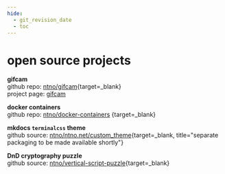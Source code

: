 ```yaml
---
hide:
  - git_revision_date
  - toc
---
```


# open source projects

**gifcam**  
github repo: [ntno/gifcam](https://github.com/ntno/gifcam){target=_blank}  
project page: [gifcam](/electronics/gifcam)  

**docker containers**  
github repo: [ntno/docker-containers](https://github.com/ntno/docker-containers)  {target=_blank}  

**mkdocs `terminalcss` theme**  
github source: [ntno/ntno.net/custom_theme](https://github.com/ntno/ntno.net/tree/main/custom_theme){target=_blank, title="separate packaging to be made available shortly"}  

**DnD cryptography puzzle**  
github source: [ntno/vertical-script-puzzle](https://github.com/ntno/vertical-script-puzzle){target=_blank}  

<!-- # closed source

please see project descriptions in latest [resume](/resume) -->